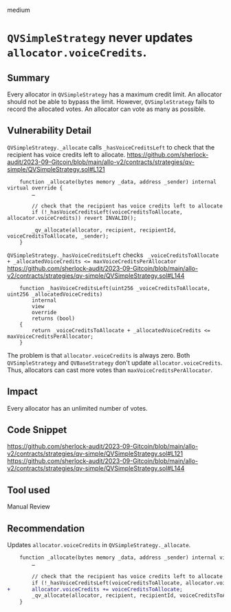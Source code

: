 medium

# `QVSimpleStrategy` never updates `allocator.voiceCredits`.
## Summary

Every allocator in `QVSimpleStrategy` has a maximum credit limit. An allocator should not be able to bypass the limit. However, `QVSimpleStrategy` fails to record the allocated votes. An allocator can vote as many as possible.

## Vulnerability Detail

`QVSimpleStrategy._allocate` calls `_hasVoiceCreditsLeft` to check that the recipient has voice credits left to allocate.
https://github.com/sherlock-audit/2023-09-Gitcoin/blob/main/allo-v2/contracts/strategies/qv-simple/QVSimpleStrategy.sol#L121
```solidity
    function _allocate(bytes memory _data, address _sender) internal virtual override {
        …

        // check that the recipient has voice credits left to allocate
        if (!_hasVoiceCreditsLeft(voiceCreditsToAllocate, allocator.voiceCredits)) revert INVALID();

        _qv_allocate(allocator, recipient, recipientId, voiceCreditsToAllocate, _sender);
    }
```

`QVSimpleStrategy._hasVoiceCreditsLeft` checks ` _voiceCreditsToAllocate + _allocatedVoiceCredits <= maxVoiceCreditsPerAllocator`
https://github.com/sherlock-audit/2023-09-Gitcoin/blob/main/allo-v2/contracts/strategies/qv-simple/QVSimpleStrategy.sol#L144
```solidity
    function _hasVoiceCreditsLeft(uint256 _voiceCreditsToAllocate, uint256 _allocatedVoiceCredits)
        internal
        view
        override
        returns (bool)
    {
        return _voiceCreditsToAllocate + _allocatedVoiceCredits <= maxVoiceCreditsPerAllocator;
    }
```

The problem is that `allocator.voiceCredits` is always zero. Both `QVSimpleStrategy` and `QVBaseStrategy` don't update `allocator.voiceCredits`. Thus, allocators can cast more votes than `maxVoiceCreditsPerAllocator`.

## Impact

Every allocator has an unlimited number of votes.

## Code Snippet

https://github.com/sherlock-audit/2023-09-Gitcoin/blob/main/allo-v2/contracts/strategies/qv-simple/QVSimpleStrategy.sol#L121
https://github.com/sherlock-audit/2023-09-Gitcoin/blob/main/allo-v2/contracts/strategies/qv-simple/QVSimpleStrategy.sol#L144


## Tool used

Manual Review

## Recommendation

Updates `allocator.voiceCredits` in  `QVSimpleStrategy._allocate`.

```diff
    function _allocate(bytes memory _data, address _sender) internal virtual override {
        …

        // check that the recipient has voice credits left to allocate
        if (!_hasVoiceCreditsLeft(voiceCreditsToAllocate, allocator.voiceCredits)) revert INVALID();
+       allocator.voiceCredits += voiceCreditsToAllocate;
        _qv_allocate(allocator, recipient, recipientId, voiceCreditsToAllocate, _sender);
    }
```
